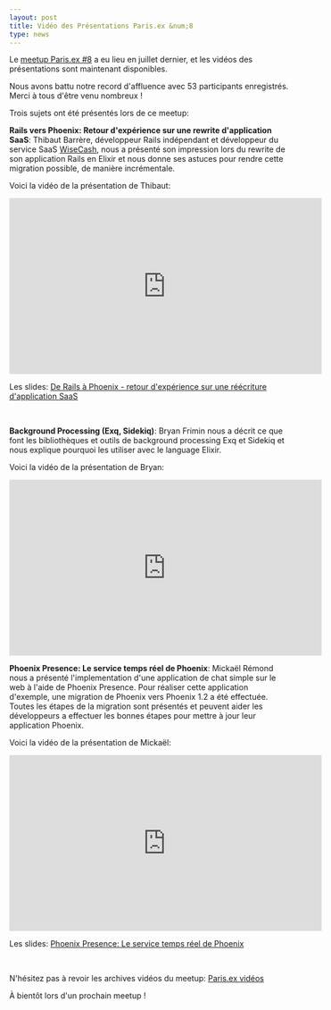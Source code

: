 ```yaml
---
layout: post
title: Vidéo des Présentations Paris.ex &num;8
type: news
---
```


<p>Le <a
href="http://www.meetup.com/fr-FR/elixir/events/231531078/">meetup
Paris.ex #8</a> a eu lieu en juillet dernier, et les vidéos des présentations
sont maintenant disponibles.</p>

<p>Nous avons battu notre record d'affluence avec 53 participants
enregistrés. Merci à tous d'être venu nombreux !</a>

<br/>

<p>Trois sujets ont été présentés lors de ce meetup:</p>

<p><b>Rails vers Phoenix: Retour d'expérience sur une rewrite d'application SaaS</b>: Thibaut Barrère, développeur Rails indépendant et développeur du service SaaS <a href="https://www.wisecashhq.com/">WiseCash</a>, nous a présenté son impression lors du rewrite de son application Rails en Elixir et nous donne ses astuces pour rendre cette migration possible, de manière incrémentale.</p>

<p>Voici la vidéo de la présentation de Thibaut:</p>

<iframe width="560" height="315" src="https://www.youtube.com/embed/0OBSv7Se6fQ" frameborder="0" allowfullscreen></iframe>

<p>Les slides: <a
href="https://speakerdeck.com/thbar/de-rails-a-phoenix-retour-dexperience-sur-une-reecriture-dapplication-saas">De Rails à Phoenix - retour d'expérience sur une réécriture d'application SaaS</a></p>

<br/>

<p><b>Background Processing (Exq, Sidekiq)</b>: Bryan Frimin nous a décrit ce que font les bibliothèques et outils de background processing Exq et Sidekiq et nous explique pourquoi les utiliser avec le language Elixir.</p>

<p>Voici la vidéo de la présentation de Bryan:</p>

<iframe width="560" height="315" src="https://www.youtube.com/embed/Jg3nB3pS5Ww" frameborder="0" allowfullscreen></iframe>

<p/>

<p><b>Phoenix Presence: Le service temps réel de Phoenix</b>: Mickaël Rémond
nous a présenté l'implementation d'une application de chat simple sur le web à
l'aide de Phoenix Presence. Pour réaliser cette application d'exemple, une
migration de Phoenix vers Phoenix 1.2 a été effectuée. Toutes les étapes de la
migration sont présentés et peuvent aider les développeurs a effectuer les
bonnes étapes pour mettre à jour leur application Phoenix.<p>

<p>Voici la vidéo de la présentation de Mickaël:</p>

<iframe width="560" height="315" src="https://www.youtube.com/embed/DHwD54fdHBM" frameborder="0" allowfullscreen></iframe>

<p>Les slides: <a
href="http://www.slideshare.net/mremond/phoenix-presence-le-service-temps-rel-de-phoenix-parisex-8">Phoenix Presence: Le service temps réel de Phoenix</a></p>

<br/>

<p>N'hésitez pas à revoir les archives vidéos du meetup: <a
href="https://www.youtube.com/playlist?list=PLXeQZzENE-sJHr77-7Q5eHg_YoOj0LMiI">Paris.ex
vidéos</a></p>

<p>À bientôt lors d'un prochain meetup !</p>

